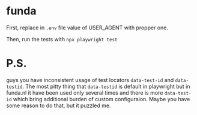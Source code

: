 # funda

First, replace in `.env` file value of USER_AGENT with propper one.

Then, run the tests with `npx playwright test`

# P.S.

guys you have inconsistent usage of test locators `data-test-id` and `data-testid`.
The most pitty thing that `data-testid` is default in playwright but in funda.nl it have been used only several times and there is more `data-test-id` which bring additional burden of custom configuraion. Maybe you have some reason to do that, but it puzzled me.
